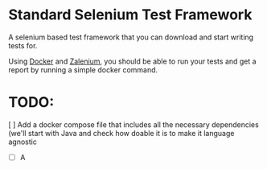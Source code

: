 # Standard Selenium Test Framework
A selenium based test framework that you can download and start writing tests for.

Using [Docker](https://www.docker.com/) and [Zalenium](https://github.com/zalando/zalenium), you should be able to run your tests and get a report by running a simple docker command.

# TODO:
[ ] Add a docker compose file that includes all the necessary dependencies (we'll start with Java and check how doable it is to make it language agnostic

* [ ] A
